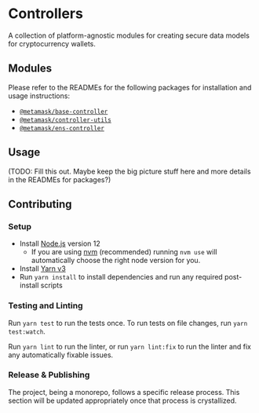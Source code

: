 # Controllers

A collection of platform-agnostic modules for creating secure data models for cryptocurrency wallets.

## Modules

Please refer to the READMEs for the following packages for installation and usage instructions:

- [`@metamask/base-controller`](packages/base-controller)
- [`@metamask/controller-utils`](packages/controller-utils)
- [`@metamask/ens-controller`](packages/ens-controller)

## Usage

(TODO: Fill this out. Maybe keep the big picture stuff here and more details in the READMEs for packages?)

## Contributing

### Setup

- Install [Node.js](https://nodejs.org) version 12
  - If you are using [nvm](https://github.com/creationix/nvm#installation) (recommended) running `nvm use` will automatically choose the right node version for you.
- Install [Yarn v3](https://yarnpkg.com/getting-started/install)
- Run `yarn install` to install dependencies and run any required post-install scripts

### Testing and Linting

Run `yarn test` to run the tests once. To run tests on file changes, run `yarn test:watch`.

Run `yarn lint` to run the linter, or run `yarn lint:fix` to run the linter and fix any automatically fixable issues.

### Release & Publishing

The project, being a monorepo, follows a specific release process. This section will be updated appropriately once that process is crystallized.
